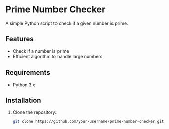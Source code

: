 # Prime Number Checker

A simple Python script to check if a given number is prime.

## Features

- Check if a number is prime
- Efficient algorithm to handle large numbers

## Requirements

- Python 3.x

## Installation

1. Clone the repository:
   ```bash
   git clone https://github.com/your-username/prime-number-checker.git
